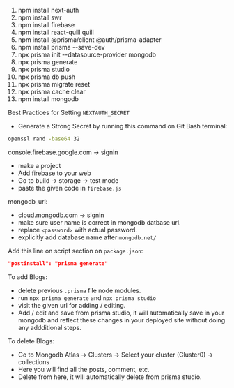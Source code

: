 1. npm install next-auth
2. npm install swr
3. npm install firebase
4. npm install react-quill quill                   <!-- for text editing  -->
5. npm install @prisma/client @auth/prisma-adapter
6. npm install prisma --save-dev
7. npx prisma init --datasource-provider mongodb   <!-- creates prisma folder with schema -->
8. npx prisma generate                             <!-- generate prisma client (in node modules file)  -->
9. npx prisma studio                               <!-- (http://localhost:5555) -->
10. npx prisma db push                             <!-- To sync your schema changes with MongoDB -->
11. npx prisma migrate reset
12. npx prisma cache clear
13. npm install mongodb      <!-- uninstalled, because I am using mongodb database through Prisma ORM -->
<!-- To regenerate prisma client delete the `.prisma` folder inside your node_modules directory -->


Best Practices for Setting `NEXTAUTH_SECRET`
- Generate a Strong Secret by running this command on Git Bash terminal:
```bash
openssl rand -base64 32
```

console.firebase.google.com -> signin
- make a project
- Add firebase to your web
- Go to build -> storage -> test mode
- paste the given code in `firebase.js`


mongodb_url:
- cloud.mongodb.com -> signin
- make sure user name is correct in mongodb datbase url.
- replace `<password>` with actual password.
- explicitly add database name after `mongodb.net/`

Add this line on script section on `package.json`:
```json
"postinstall": "prisma generate"
```

To add Blogs:
- delete previous `.prisma` file node modules.
- run `npx prisma generate` and `npx prisma studio`
- visit the given url for adding / editing.
- Add / edit and save from prisma studio, it will automatically save in your mongodb and reflect these changes in your deployed site without doing any addditional steps.

To delete Blogs:
- Go to Mongodb Atlas -> Clusters -> Select your cluster (Cluster0) -> collections
- Here you will find all the posts, comment, etc.
- Delete from here, it will automatically delete from prisma studio.
